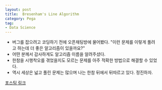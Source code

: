 ```yaml
---
layout: post
title:  Bresenham's Line Algorithm
category: Pega
tag:
- Data Science
---
```



- 버그를 잡으려고 코딩하기 전에 오픈채팅방에 물어봤다. "이런 문제를 이렇게 풀려고 하는데 더 좋은 알고리즘이 있을까요?"
- 어떤 분께서 감사하게도 알고리즘 이름을 알려주셨다. 
- 한참을 시행착오를 겪었을지도 모르는 문제를 아주 적확한 방법으로 해결할 수 있었다. 
- 역시 세상은 넓고 풀린 문제는 많으며 나는 한참 뒤에서 뒤따르고 있다. 정진하자.

[포스팅 링크](https://jehyunlee.github.io/2020/05/24/Python-DS-15-Bresenham/)